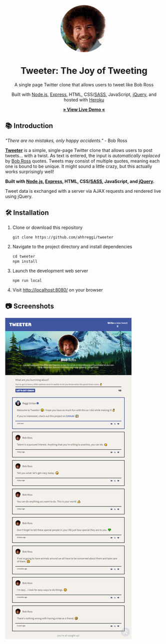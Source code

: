 <!-- TITLE -->
<div align="center">
<img src="public/images/bobross.png" alt="tweeter" width="150px">
<p>
<h1>Tweeter: The Joy of Tweeting</h1>
<p>A single page Twitter clone that allows users to tweet like Bob Ross
</p>

<p>Built with <a href="https://nodejs.org/en/">Node.js</a>, <a href="https://expressjs.com/">Express</a>, HTML, CSS/<a href="https://sass-lang.com/">SASS</a>, JavaScript, <a href="https://jquery.com">jQuery</a>, and hosted with <a href="https://www.heroku.com/">Heroku</a></p>

<b><a href="https://ahhreggi-tweeter.herokuapp.com/" target="_blank">
   » View Live Demo «
</a></b>

</div>

<!-- INTRODUCTION -->

## 📚 Introduction

<p>
<i>"There are no mistakes, only happy accidents."</i> - Bob Ross
</p>

<b>[Tweeter](https://ahhreggi-tweeter.herokuapp.com/)</b> is a simple, single-page Twitter clone that allows users to post tweets... with a twist. As text is entered, the input is <i>automatically replaced</i> by [Bob Ross](https://en.wikipedia.org/wiki/Bob_Ross) quotes. Tweets may consist of multiple quotes, meaning each one is bound to be unique. It might sound a little crazy, but this actually works surprisingly well!

<b>Built with <a href="https://nodejs.org/en/">Node.js</a>, <a href="https://expressjs.com/">Express</a>, HTML, CSS/[SASS](https://sass-lang.com/), JavaScript, and [jQuery](https://jquery.com/).</b>

Tweet data is exchanged with a server via AJAX requests and rendered live using jQuery.

<!-- INSTALLATION -->

## 🛠 Installation

1. Clone or download this repository
   ```
   git clone https://github.com/ahhreggi/tweeter
   ```
2. Navigate to the project directory and install dependencies
   ```
   cd tweeter
   npm install
   ```
3. Launch the development web server
   ```
   npm run local
   ```
4. Visit <a href="http://localhost:8080/">http://localhost:8080/</a> on your browser

## 📷 Screenshots

<img src="./public/images/screenshots/tweeter.png" alt="screenshot">
